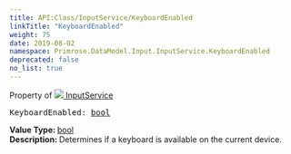 ```yaml
---
title: API:Class/InputService/KeyboardEnabled
linkTitle: "KeyboardEnabled"
weight: 75
date: 2019-08-02
namespace: Primrose.DataModel.Input.InputService.KeyboardEnabled
deprecated: false
no_list: true
---
```

Property of <a href="/docs/api-reference/Class/InputService"><img src="/icons/silk/controller.png"/>&nbsp;InputService</a>
<pre class="method-declaration">
KeyboardEnabled: <a class="type" href="/docs/api-reference/System/Primitives#boolean">bool</a></pre>
<b>Value Type: </b>
<a class="type" href="/docs/api-reference/System/Primitives#boolean">bool</a>
<br/>
<b>Description: </b>
Determines if a keyboard is available on the current device.

